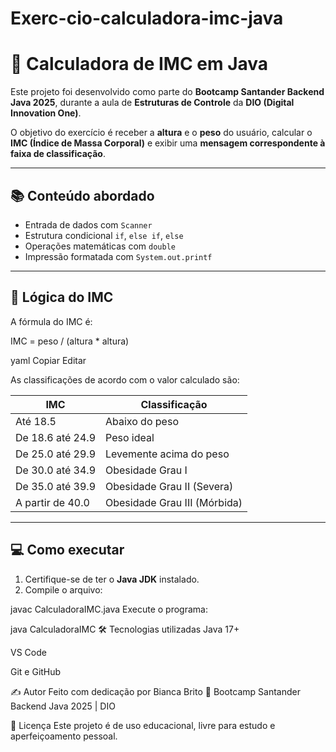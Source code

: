 # Exerc-cio-calculadora-imc-java

# 🧮 Calculadora de IMC em Java

Este projeto foi desenvolvido como parte do **Bootcamp Santander Backend Java 2025**, durante a aula de **Estruturas de Controle** da **DIO (Digital Innovation One)**.

O objetivo do exercício é receber a **altura** e o **peso** do usuário, calcular o **IMC (Índice de Massa Corporal)** e exibir uma **mensagem correspondente à faixa de classificação**.

---

## 📚 Conteúdo abordado

- Entrada de dados com `Scanner`
- Estrutura condicional `if`, `else if`, `else`
- Operações matemáticas com `double`
- Impressão formatada com `System.out.printf`

---

## 🧠 Lógica do IMC

A fórmula do IMC é:

IMC = peso / (altura * altura)

yaml
Copiar
Editar

As classificações de acordo com o valor calculado são:

| IMC                      | Classificação                    |
|--------------------------|----------------------------------|
| Até 18.5                 | Abaixo do peso                   |
| De 18.6 até 24.9         | Peso ideal                       |
| De 25.0 até 29.9         | Levemente acima do peso          |
| De 30.0 até 34.9         | Obesidade Grau I                 |
| De 35.0 até 39.9         | Obesidade Grau II (Severa)       |
| A partir de 40.0         | Obesidade Grau III (Mórbida)     |

---

## 💻 Como executar

1. Certifique-se de ter o **Java JDK** instalado.
2. Compile o arquivo:

javac CalculadoraIMC.java
Execute o programa:

java CalculadoraIMC
🛠️ Tecnologias utilizadas
Java 17+

VS Code

Git e GitHub

✍️ Autor
Feito com dedicação por Bianca Brito 💙
Bootcamp Santander Backend Java 2025 | DIO

📌 Licença
Este projeto é de uso educacional, livre para estudo e aperfeiçoamento pessoal.

